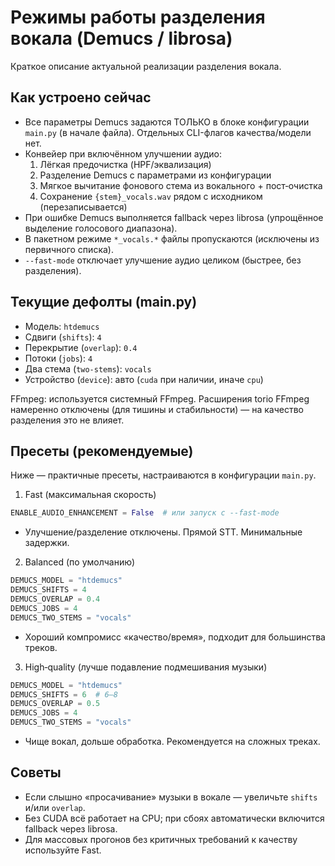 # Режимы работы разделения вокала (Demucs / librosa)

Краткое описание актуальной реализации разделения вокала.

## Как устроено сейчас
- Все параметры Demucs задаются ТОЛЬКО в блоке конфигурации `main.py` (в начале файла). Отдельных CLI-флагов качества/модели нет.
- Конвейер при включённом улучшении аудио:
  1) Лёгкая предочистка (HPF/эквализация)
  2) Разделение Demucs с параметрами из конфигурации
  3) Мягкое вычитание фонового стема из вокального + пост‑очистка
  4) Сохранение `{stem}_vocals.wav` рядом с исходником (перезаписывается)
- При ошибке Demucs выполняется fallback через librosa (упрощённое выделение голосового диапазона).
- В пакетном режиме `*_vocals.*` файлы пропускаются (исключены из первичного списка).
- `--fast-mode` отключает улучшение аудио целиком (быстрее, без разделения).

## Текущие дефолты (main.py)
- Модель: `htdemucs`
- Сдвиги (`shifts`): `4`
- Перекрытие (`overlap`): `0.4`
- Потоки (`jobs`): `4`
- Два стема (`two-stems`): `vocals`
- Устройство (`device`): авто (`cuda` при наличии, иначе `cpu`)

FFmpeg: используется системный FFmpeg. Расширения torio FFmpeg намеренно отключены (для тишины и стабильности) — на качество разделения это не влияет.

## Пресеты (рекомендуемые)
Ниже — практичные пресеты, настраиваются в конфигурации `main.py`.

1) Fast (максимальная скорость)
```python
ENABLE_AUDIO_ENHANCEMENT = False  # или запуск с --fast-mode
```
- Улучшение/разделение отключены. Прямой STT. Минимальные задержки.

2) Balanced (по умолчанию)
```python
DEMUCS_MODEL = "htdemucs"
DEMUCS_SHIFTS = 4
DEMUCS_OVERLAP = 0.4
DEMUCS_JOBS = 4
DEMUCS_TWO_STEMS = "vocals"
```
- Хороший компромисс «качество/время», подходит для большинства треков.

3) High‑quality (лучше подавление подмешивания музыки)
```python
DEMUCS_MODEL = "htdemucs"
DEMUCS_SHIFTS = 6  # 6–8
DEMUCS_OVERLAP = 0.5
DEMUCS_JOBS = 4
DEMUCS_TWO_STEMS = "vocals"
```
- Чище вокал, дольше обработка. Рекомендуется на сложных треках.

## Советы
- Если слышно «просачивание» музыки в вокале — увеличьте `shifts` и/или `overlap`.
- Без CUDA всё работает на CPU; при сбоях автоматически включится fallback через librosa.
- Для массовых прогонов без критичных требований к качеству используйте Fast.
